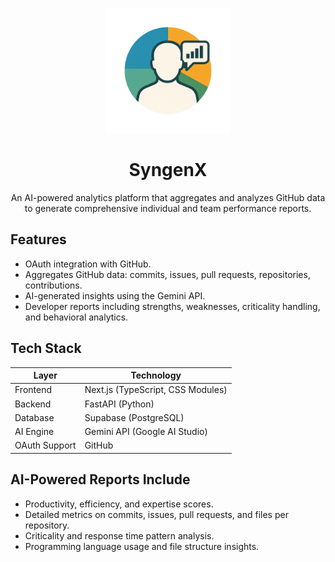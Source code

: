 <p align="center">
  <img src="frontend/public/SyngenX.png" alt="SyngenX Logo" width="200"/>
</p>

<h1 align="center">SyngenX</h1>

<p align="center">
  An AI-powered analytics platform that aggregates and analyzes GitHub data to generate comprehensive individual and team performance reports.
</p>

## Features

- OAuth integration with GitHub.
- Aggregates GitHub data: commits, issues, pull requests, repositories, contributions.
- AI-generated insights using the Gemini API.
- Developer reports including strengths, weaknesses, criticality handling, and behavioral analytics.

## Tech Stack

| Layer         | Technology                         |
|---------------|-------------------------------------|
| Frontend      | Next.js (TypeScript, CSS Modules)   |
| Backend       | FastAPI (Python)                    |
| Database      | Supabase (PostgreSQL)               |
| AI Engine     | Gemini API (Google AI Studio)       |
| OAuth Support | GitHub                              |

## AI-Powered Reports Include

- Productivity, efficiency, and expertise scores.
- Detailed metrics on commits, issues, pull requests, and files per repository.
- Criticality and response time pattern analysis.
- Programming language usage and file structure insights.
